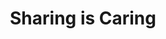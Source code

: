 ---
title: "Sharing is Caring"
description: "Learn how to contribute back to the community and help others in a safe space, small group hands-on webinars. Our sessions are never recorded, and we encourage you to ask questions and share your experiences."
image: "/images/guidance-background-sic.webp"
externalUrl: "https://aka.ms/sharing-is-caring"
---